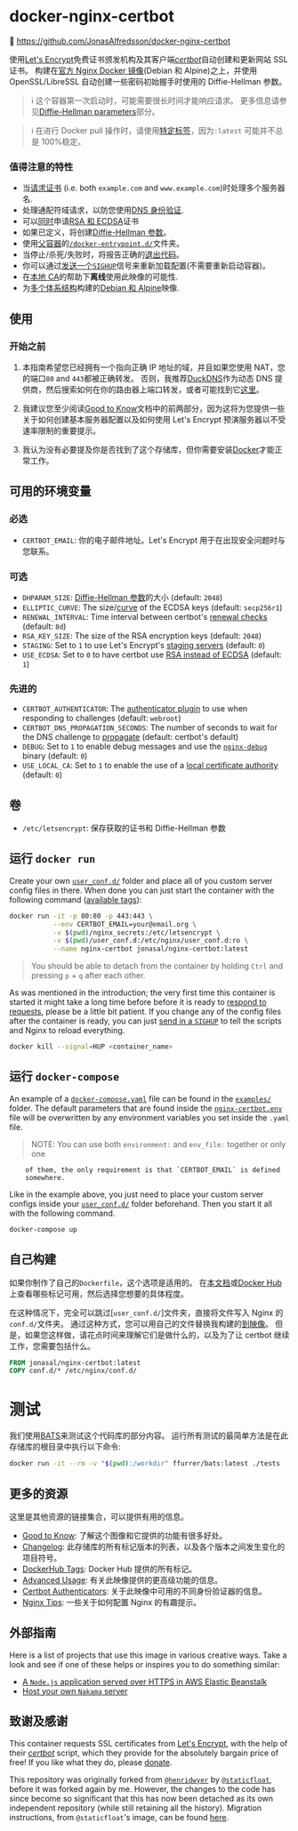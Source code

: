# docker-nginx-certbot

:link: <https://github.com/JonasAlfredsson/docker-nginx-certbot>

使用[Let's Encrypt][1]免费证书颁发机构及其客户端[_certbot_][2]自动创建和更新网站 SSL 证书。
构建在[官方 Nginx Docker 镜像][9](Debian 和 Alpine)之上，并使用 OpenSSL/LibreSSL 自动创建一些密码初始握手时使用的 Diffie-Hellman 参数。

> :information_source: 这个容器第一次启动时，可能需要很长时间才能响应请求。
> 更多信息请参见[Diffie-Hellman parameters](./docs/good_to_know.md#diffie-hellman-parameters)部分。

> :information_source: 在进行 Docker pull 操作时，请使用[特定标签](./docs/dockerhub_tags.md)，因为`:latest` 可能并不总是 100%稳定。

### 值得注意的特性

- 当[请求证书](./docs/good_to_know.md#how-the-script-add-domain-names-to-certificate-requests) (i.e. both `example.com` and `www.example.com`)时处理多个服务器名.
- 处理通配符域请求，以防您使用[DNS 身份验证](./docs/certbot_authenticators.md).
- 可以[同时](./docs/advanced_usage.md#multi-certificate-setup)申请[RSA 和 ECDSA](./docs/good_to_know.md#ecdsa-and-rsa-certificates)证书
- 如果已定义，将创建[Diffie-Hellman 参数](./docs/good_to_know.md#diffie-hellman-parameters)。
- 使用[父容器][9]的[`/docker-entrypoint.d/`][7]文件夹。
- 当停止/杀死/失败时，将报告正确的[退出代码][6]。
- 你可以通过[发送一个`SIGHUP`](./docs/advanced_usage.md#manualforce-renewal)信号来重新加载配置(不需要重新启动容器)。
- 在[本地 CA](./docs/advanced_usage.md#local-ca)的帮助下**离线**使用此映像的可能性.
- 为[多个体系结构](./docs/dockerhub_tags.md)构建的[Debian 和 Alpine][14]映像.

## 使用

### 开始之前

1. 本指南希望您已经拥有一个指向正确 IP 地址的域，并且如果您使用 NAT，您的端口`80` and `443`都被正确转发。
   否则，我推荐[DuckDNS][12]作为动态 DNS 提供商，然后搜索如何在你的路由器上端口转发，或者可能找到它[这里][13]。

2. 我建议您至少阅读[Good to Know](./docs/good_to_know.md)文档中的前两部分，因为这将为您提供一些关于如何创建基本服务器配置以及如何使用 Let's Encrypt 预演服务器以不受速率限制的重要提示。

3. 我认为没有必要提及你是否找到了这个存储库，但你需要安装[Docker][11]才能正常工作。

## 可用的环境变量

### 必选

- `CERTBOT_EMAIL`: 你的电子邮件地址。Let's Encrypt 用于在出现安全问题时与您联系。

### 可选

- `DHPARAM_SIZE`: [Diffie-Hellman 参数](./docs/good_to_know.md#diffie-hellman-parameters)的大小 (default: `2048`)
- `ELLIPTIC_CURVE`: The size/[curve][15] of the ECDSA keys (default: `secp256r1`)
- `RENEWAL_INTERVAL`: Time interval between certbot's [renewal checks](./docs/good_to_know.md#renewal-check-interval) (default: `8d`)
- `RSA_KEY_SIZE`: The size of the RSA encryption keys (default: `2048`)
- `STAGING`: Set to `1` to use Let's Encrypt's [staging servers](./docs/good_to_know.md#initial-testing) (default: `0`)
- `USE_ECDSA`: Set to `0` to have certbot use [RSA instead of ECDSA](./docs/good_to_know.md#ecdsa-and-rsa-certificates) (default: `1`)

### 先进的

- `CERTBOT_AUTHENTICATOR`: The [authenticator plugin](./docs/certbot_authenticators.md) to use when responding to challenges (default: `webroot`)
- `CERTBOT_DNS_PROPAGATION_SECONDS`: The number of seconds to wait for the DNS challenge to [propagate](./docs/certbot_authenticators.md#troubleshooting-tips) (default: certbot's default)
- `DEBUG`: Set to `1` to enable debug messages and use the [`nginx-debug`][10] binary (default: `0`)
- `USE_LOCAL_CA`: Set to `1` to enable the use of a [local certificate authority](./docs/advanced_usage.md#local-ca) (default: `0`)

## 卷

- `/etc/letsencrypt`: 保存获取的证书和 Diffie-Hellman 参数

## 运行 `docker run`

Create your own [`user_conf.d/`](./docs/good_to_know.md#the-user_confd-folder)
folder and place all of you custom server config files in there. When done you
can just start the container with the following command
([available tags](./docs/dockerhub_tags.md)):

```bash
docker run -it -p 80:80 -p 443:443 \
           --env CERTBOT_EMAIL=your@email.org \
           -v $(pwd)/nginx_secrets:/etc/letsencrypt \
           -v $(pwd)/user_conf.d:/etc/nginx/user_conf.d:ro \
           --name nginx-certbot jonasal/nginx-certbot:latest
```

> You should be able to detach from the container by holding `Ctrl` and pressing
> `p` + `q` after each other.

As was mentioned in the introduction; the very first time this container is
started it might take a long time before before it is ready to
[respond to requests](./docs/good_to_know.md#diffie-hellman-parameters), please
be a little bit patient. If you change any of the config files after the
container is ready, you can just
[send in a `SIGHUP`](./docs/advanced_usage.md#manualforce-renewal) to tell
the scripts and Nginx to reload everything.

```bash
docker kill --signal=HUP <container_name>
```

## 运行 `docker-compose`

An example of a [`docker-compose.yaml`](./examples/docker-compose.yml) file can
be found in the [`examples/`](./examples) folder. The default parameters that
are found inside the [`nginx-certbot.env`](./examples/nginx-certbot.env) file
will be overwritten by any environment variables you set inside the `.yaml`
file.

> NOTE: You can use both `environment:` and `env_file:` together or only one

        of them, the only requirement is that `CERTBOT_EMAIL` is defined
        somewhere.

Like in the example above, you just need to place your custom server configs
inside your [`user_conf.d/`](./docs/good_to_know.md#the-user_confd-folder)
folder beforehand. Then you start it all with the following command.

```bash
docker-compose up
```

## 自己构建

如果你制作了自己的`Dockerfile`，这个选项是适用的。
在[本文档](./docs/dockerhub_tags.md)或[Docker Hub][8]上查看哪些标记可用，然后选择您想要的具体程度。

在这种情况下，完全可以跳过[`user_conf.d/`]文件夹，直接将文件写入 Nginx 的`conf.d/`文件夹。
通过这种方式，您可以用自己的文件替换我构建的[到映像](./src/nginx_conf.d/)。
但是，如果您这样做，请花点时间来理解它们是做什么的，以及为了让 certbot 继续工作，您需要包括什么。

```Dockerfile
FROM jonasal/nginx-certbot:latest
COPY conf.d/* /etc/nginx/conf.d/
```

# 测试

我们使用[BATS][16]来测试这个代码库的部分内容。
运行所有测试的最简单方法是在此存储库的根目录中执行以下命令:

```bash
docker run -it --rm -v "$(pwd):/workdir" ffurrer/bats:latest ./tests
```

## 更多的资源

这里是其他资源的链接集合，可以提供有用的信息。

- [Good to Know](./docs/good_to_know.md): 了解这个图像和它提供的功能有很多好处。
- [Changelog](./docs/changelog.md): 此存储库的所有标记版本的列表，以及各个版本之间发生变化的项目符号。
- [DockerHub Tags](./docs/dockerhub_tags.md): Docker Hub 提供的所有标记。
- [Advanced Usage](./docs/advanced_usage.md): 有关此映像提供的更高级功能的信息。
- [Certbot Authenticators](./docs/certbot_authenticators.md): 关于此映像中可用的不同身份验证器的信息。
- [Nginx Tips](./docs/nginx_tips.md): 一些关于如何配置 Nginx 的有趣提示。

## 外部指南

Here is a list of projects that use this image in various creative ways. Take
a look and see if one of these helps or inspires you to do something similar:

- [A `Node.js` application served over HTTPS in AWS Elastic Beanstalk](https://efraim-rodrigues.medium.com/using-docker-to-containerize-your-node-js-aefcd1ecd37d)
- [Host your own `Nakama` server](https://www.snopekgames.com/tutorial/2021/how-host-nakama-server-10mo)

## 致谢及感谢

This container requests SSL certificates from [Let's Encrypt][1], with the help
of their [_certbot_][2] script, which they provide for the absolutely bargain
price of free! If you like what they do, please [donate][3].

This repository was originally forked from [`@henridwyer`][4] by
[`@staticfloat`][5], before it was forked again by me. However, the changes to
the code has since become so significant that this has now been detached as its
own independent repository (while still retaining all the history). Migration
instructions, from `@staticfloat`'s image, can be found
[here](./docs/good_to_know.md#help-migrating-from-staticfloats-image).

[1]: https://letsencrypt.org/
[2]: https://github.com/certbot/certbot
[3]: https://letsencrypt.org/donate/
[4]: https://github.com/henridwyer/docker-letsencrypt-cron
[5]: https://github.com/staticfloat/docker-nginx-certbot
[6]: https://github.com/JonasAlfredsson/docker-nginx-certbot/commit/43dde6ec24f399fe49729b28ba4892665e3d7078
[7]: https://github.com/nginxinc/docker-nginx/tree/master/entrypoint
[8]: https://hub.docker.com/r/jonasal/nginx-certbot
[9]: https://github.com/nginxinc/docker-nginx
[10]: https://github.com/docker-library/docs/tree/master/nginx#running-nginx-in-debug-mode
[11]: https://docs.docker.com/engine/install/
[12]: https://www.duckdns.org/
[13]: https://portforward.com/router.htm
[14]: https://github.com/JonasAlfredsson/docker-nginx-certbot/issues/28
[15]: https://security.stackexchange.com/a/104991
[16]: https://github.com/bats-core/bats-core
